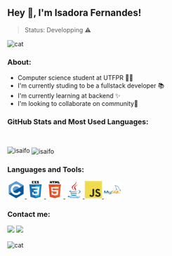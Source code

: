 ## Hey 👋, I'm Isadora Fernandes!
> Status: Developping ⚠️
<img align="center"  height="150rem" alt="cat" src="https://media.giphy.com/media/o0vwzuFwCGAFO/giphy.gif">


### About: 

+ Computer science student at UTFPR 👩‍💻
+ I'm currently studing to be a fullstack developer 📚
+ I'm currently learning at backend ✨
+ I'm looking to collaborate on community📡




### GitHub Stats and Most Used Languages:
<div style="display: inline_block"><br>
<p><img align="left" src="https://github-readme-stats.vercel.app/api/top-langs?username=isaifo&show_icons=true&locale=en&layout=compact" alt="isaifo" /></p>

<p>&nbsp;<img align="center" src="https://github-readme-stats.vercel.app/api?username=isaifo&show_icons=true&locale=en" alt="isaifo" /></p>

</div>

    
 <h3 align="left">Languages and Tools:</h3>

<p align="left"> <a href="https://www.cprogramming.com/" target="_blank"> <img src="https://raw.githubusercontent.com/devicons/devicon/master/icons/c/c-original.svg" alt="c" width="40" height="40"/> </a> <a href="https://www.w3schools.com/css/" target="_blank"> <img src="https://raw.githubusercontent.com/devicons/devicon/master/icons/css3/css3-original-wordmark.svg" alt="css3" width="40" height="40"/> </a> <a href="https://www.w3.org/html/" target="_blank"> <img src="https://raw.githubusercontent.com/devicons/devicon/master/icons/html5/html5-original-wordmark.svg" alt="html5" width="40" height="40"/> </a> <a href="https://www.java.com" target="_blank"> <img src="https://raw.githubusercontent.com/devicons/devicon/master/icons/java/java-original.svg" alt="java" width="40" height="40"/> </a> <a href="https://developer.mozilla.org/en-US/docs/Web/JavaScript" target="_blank"> <img src="https://raw.githubusercontent.com/devicons/devicon/master/icons/javascript/javascript-original.svg" alt="javascript" width="40" height="40"/> </a> <a href="https://www.mysql.com/" target="_blank"> <img src="https://raw.githubusercontent.com/devicons/devicon/master/icons/mysql/mysql-original-wordmark.svg" alt="mysql" width="40" height="40"/> </a> </p>

### Contact me:

 <div>
  <a href = "mailto: isadoraicontato@hotmail.com"><img src="https://img.shields.io/badge/-Gmail-%23EA4335?style=for-the-badge&logo=gmail&logoColor=white" target="_blank"></a>
  <a href="https://www.linkedin.com/in/isadora-fernandes-41b3911ab/" target="_blank"><img src="https://img.shields.io/badge/-LinkedIn-%230077B5?style=for-the-badge&logo=linkedin&logoColor=white" target="_blank"></a>
</div>

<br>

<img align="left" border-top="100rem" height="200rem" alt="cat" src="https://media.giphy.com/media/ICOgUNjpvO0PC/giphy.gif">

</br>
